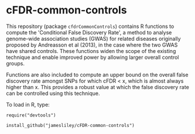 cFDR-common-controls
====================

This repository (package `cfdrCommonControls`) contains R functions to compute the 'Conditional False Discovery Rate', a method to analyse genome-wide association studies (GWAS) for related diseases originally proposed by Andreasson et al (2013), in the case where the two GWAS have shared controls. These functions widen the scope of the existing technique and enable improved power by allowing larger overall control groups.

Functions are also included to compute an upper bound on the overall false discovery rate amongst SNPs for which cFDR < x, which is almost always higher than x. This provides a robust value at which the false discovery rate can be controlled using this technique.

To load in R, type:

`require("devtools")` 

`install_github("jamesliley/cFDR-common-controls")`
